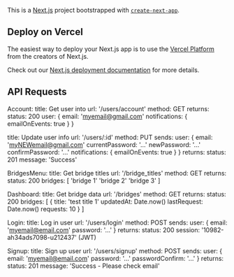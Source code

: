 This is a [Next.js](https://nextjs.org/) project bootstrapped with [`create-next-app`](https://github.com/vercel/next.js/tree/canary/packages/create-next-app).

## Deploy on Vercel

The easiest way to deploy your Next.js app is to use the [Vercel Platform](https://vercel.com/import?utm_medium=default-template&filter=next.js&utm_source=create-next-app&utm_campaign=create-next-app-readme) from the creators of Next.js.

Check out our [Next.js deployment documentation](https://nextjs.org/docs/deployment) for more details.

## API Requests
Account:
  title: Get user into
  url: '/users/account'
  method: GET
  returns:
    status: 200
    user: {
      email: 'myemail@gmail.com'
      notifications: {
        emailOnEvents: true
      }
    }

  title: Update user info
  url: '/users/:id'
  method: PUT
  sends:
    user: {
      email: 'myNEWemail@gmail.com'
      currentPassword: '...'
      newPassword: '...'
      confirmPassword: '...'
      notifications: {
        emailOnEvents: true
      }
    }
  returns:
    status: 201
    message: 'Success'

BridgesMenu:
  title: Get bridge titles
  url: '/bridge_titles'
  method: GET
  returns:
    status: 200
    bridges: [
      'bridge 1'
      'bridge 2'
      'bridge 3'
    ]

Dashboard:
  title: Get bridge data
  url: '/bridges'
  method: GET
  returns:
    status: 200
    bridges: [
      {
        title: 'test title 1'
        updatedAt: Date.now()
        lastRequest: Date.now()
        requests: 10
      }
    ]

Login:
  title: Log in user
  url: '/users/login'
  method: POST
  sends: 
    user: {
      email: 'myemail@email.com'
      password: '...'
    }
  returns:
    status: 200
    session: '10982-ah34ads7098-u212437' (JWT)

Signup:
  title: Sign up user
  url: '/users/signup'
  method: POST
  sends: 
    user: {
      email: 'myemail@email.com'
      password: '...'
      passwordConfirm: '...'
    }
  returns:
    status: 201
    message: 'Success - Please check email'